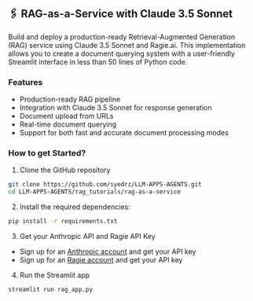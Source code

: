 ## 🖇️ RAG-as-a-Service with Claude 3.5 Sonnet
Build and deploy a production-ready Retrieval-Augmented Generation (RAG) service using Claude 3.5 Sonnet and Ragie.ai. This implementation allows you to create a document querying system with a user-friendly Streamlit interface in less than 50 lines of Python code.

### Features
- Production-ready RAG pipeline
- Integration with Claude 3.5 Sonnet for response generation
- Document upload from URLs
- Real-time document querying
- Support for both fast and accurate document processing modes

### How to get Started?

1. Clone the GitHub repository
```bash
git clone https://github.com/syedrz/LLM-APPS-AGENTS.git
cd LLM-APPS-AGENTS/rag_tutorials/rag-as-a-service
```

2. Install the required dependencies:

```bash
pip install -r requirements.txt
```

3. Get your Anthropic API and Ragie API Key

- Sign up for an [Anthropic account](https://console.anthropic.com/) and get your API key
- Sign up for an [Ragie account](https://www.ragie.ai/) and get your API key

4. Run the Streamlit app
```bash
streamlit run rag_app.py
```